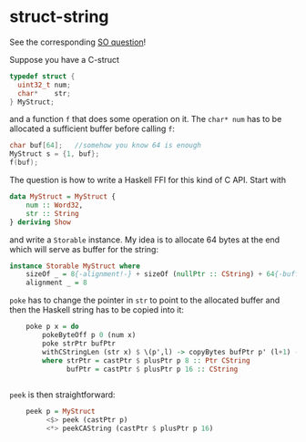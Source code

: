 # struct-string

See the corresponding [SO question](https://stackoverflow.com/questions/53534340/haskell-ffi-wrapping-a-c-struct-containing-a-separately-allocated-string-char)!



Suppose you have a C-struct 

```c
typedef struct {
  uint32_t num;
  char*    str;
} MyStruct;
```

and a function `f` that does some operation on it. The `char* num` has to be allocated a sufficient buffer before calling `f`:

```C
char buf[64];	//somehow you know 64 is enough
MyStruct s = {1, buf};
f(buf);
```

The question is how to write a Haskell FFI for this kind of C API. Start with

```haskell
data MyStruct = MyStruct {
    num :: Word32,
    str :: String
} deriving Show
```

and write a `Storable` instance. My idea is to allocate 64 bytes at the end which will serve as buffer for the string:

```haskell
instance Storable MyStruct where
    sizeOf _ = 8{-alignment!-} + sizeOf (nullPtr :: CString) + 64{-buffer-}
    alignment _ = 8
```

`poke` has to change the pointer in `str` to point to the allocated buffer and then the Haskell string has to be copied into it:

```haskell
    poke p x = do
        pokeByteOff p 0 (num x)
        poke strPtr bufPtr
        withCStringLen (str x) $ \(p',l) -> copyBytes bufPtr p' (l+1) -- +1? not sure
        where strPtr = castPtr $ plusPtr p 8 :: Ptr CString
              bufPtr = castPtr $ plusPtr p 16 :: CString
              
```

`peek` is then straightforward:

```haskell
    peek p = MyStruct 
         <$> peek (castPtr p)
         <*> peekCAString (castPtr $ plusPtr p 16)
```

